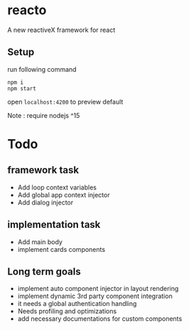 # reacto

A new reactiveX framework for react

## Setup

run following command

```
npm i
npm start
```

open `localhost:4200` to preview default

Note : require nodejs ^15

# Todo

## framework task

- Add loop context variables
- Add global app context injector
- Add dialog injector

## implementation task

- Add main body
- implement cards components

## Long term goals

- implement auto component injector in layout rendering
- implement dynamic 3rd party component integration
- it needs a global authentication handling
- Needs profiling and optimizations
- add necessary documentations for custom components
